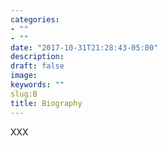 ```yaml
---
categories:
- ""
- ""
date: "2017-10-31T21:28:43-05:00"
description:
draft: false
image: 
keywords: ""
slug:B
title: Biography
---
```

XXX
